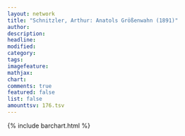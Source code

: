 ```yaml
---
layout: network
title: "Schnitzler, Arthur: Anatols Größenwahn (1891)"
author:
description:
headline:
modified:
category:
tags:
imagefeature: 
mathjax: 
chart: 
comments: true
featured: false
list: false
amounttsv: 176.tsv
---
```

{% include barchart.html %}
